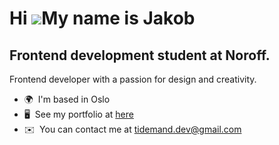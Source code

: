 Hi ![](https://user-images.githubusercontent.com/18350557/176309783-0785949b-9127-417c-8b55-ab5a4333674e.gif)My name is Jakob
=============================================================================================================================

Frontend development student at Noroff.
---------------------------------------

Frontend developer with a passion for design and creativity. 

* 🌍  I'm based in Oslo
* 🖥️  See my portfolio at [here](https://jakob-tidemand.no)
* ✉️  You can contact me at [tidemand.dev@gmail.com](mailto:tidemand.dev@gmail.com)

